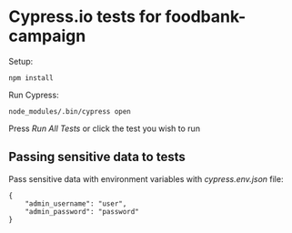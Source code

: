 # Cypress.io tests for foodbank-campaign

Setup:

    npm install

Run Cypress:

    node_modules/.bin/cypress open

Press *Run All Tests* or click the test you wish to run

## Passing sensitive data to tests

Pass sensitive data with environment variables with *cypress.env.json* file:
    
    {
        "admin_username": "user",
        "admin_password": "password"
    }
